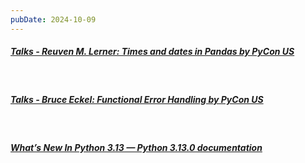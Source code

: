 ```yaml
---
pubDate: 2024-10-09
---
```


##### [Talks - Reuven M. Lerner: Times and dates in Pandas by PyCon US](https://youtube.com/watch?si=-bkSUFESYkgrZlwI&v=IsTaJ2J1KNc)
  <br>

##### [Talks - Bruce Eckel: Functional Error Handling by PyCon US](https://youtube.com/watch?si=3jIfj7B9CiWZoprK&v=4ANRgTDtuXk)
  <br>

##### [What’s New In Python 3.13 — Python 3.13.0 documentation](https://docs.python.org/3.13/whatsnew/3.13.html?featured_on=pythonbytes)
  <br>
